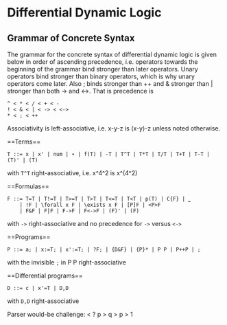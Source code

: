 Differential Dynamic Logic
==========================

Grammar of Concrete Syntax
--------------------------

The grammar for the concrete syntax of differential dynamic logic is given below in order of ascending precedence, i.e. operators towards the beginning of the grammar bind stronger than later operators. Unary operators bind stronger than binary operators, which is why unary operators come later. Also ; binds stronger than ++ and & stronger than | stronger than both -> and <->. That is precedence is

    ^ < * < / < + < -
    ! < & < | < -> < <->
    * < ; < ++

Associativity is left-associative, i.e. x-y-z is (x-y)-z unless noted otherwise.

==Terms==

    T ::= x | x' | num | ∙ | f(T) | -T | T^T | T*T | T/T | T+T | T-T | (T)' | (T)

with `T^T` right-associative, i.e. x^4^2 is x^(4^2)

==Formulas==

    F ::= T=T | T!=T | T>=T | T>T | T<=T | T<T | p(T) | C{F} | ⎵
        | !F | \forall x F | \exists x F | [P]F | <P>F 
        | F&F | F|F | F->F | F<->F | (F)' | (F)

with `->` right-associative and no precedence for `->` versus `<->`

==Programs==

    P ::= a; | x:=T; | x':=T; | ?F; | {D&F} | {P}* | P P | P++P | ;

with the invisible `;` in P P right-associative

==Differential programs==

    D ::= c | x'=T | D,D

with `D,D` right-associative


Parser would-be challenge:  < ? p > q > p > 1